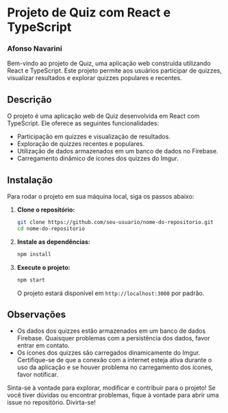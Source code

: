 # Projeto de Quiz com React e TypeScript

### Afonso Navarini
Bem-vindo ao projeto de Quiz, uma aplicação web construída utilizando React e TypeScript. Este projeto permite aos usuários participar de quizzes, visualizar resultados e explorar quizzes populares e recentes.

## Descrição

O projeto é uma aplicação web de Quiz desenvolvida em React com TypeScript. Ele oferece as seguintes funcionalidades:

- Participação em quizzes e visualização de resultados.
- Exploração de quizzes recentes e populares.
- Utilização de dados armazenados em um banco de dados no Firebase.
- Carregamento dinâmico de ícones dos quizzes do Imgur.

## Instalação

Para rodar o projeto em sua máquina local, siga os passos abaixo:

1. **Clone o repositório:**
   ```bash
   git clone https://github.com/seu-usuario/nome-do-repositorio.git
   cd nome-do-repositorio
   ```

2. **Instale as dependências:**
   ```bash
   npm install
   ```

3. **Execute o projeto:**
   ```bash
   npm start
   ```
   O projeto estará disponível em `http://localhost:3000` por padrão.

## Observações

- Os dados dos quizzes estão armazenados em um banco de dados Firebase. Quaisquer problemas com a persistência dos dados, favor entrar em contato.
- Os ícones dos quizzes são carregados dinamicamente do Imgur. Certifique-se de que a conexão com a internet esteja ativa durante o uso da aplicação e se houver problema no carregamento dos ícones, favor notificar.

Sinta-se à vontade para explorar, modificar e contribuir para o projeto! Se você tiver dúvidas ou encontrar problemas, fique à vontade para abrir uma issue no repositório. Divirta-se!
